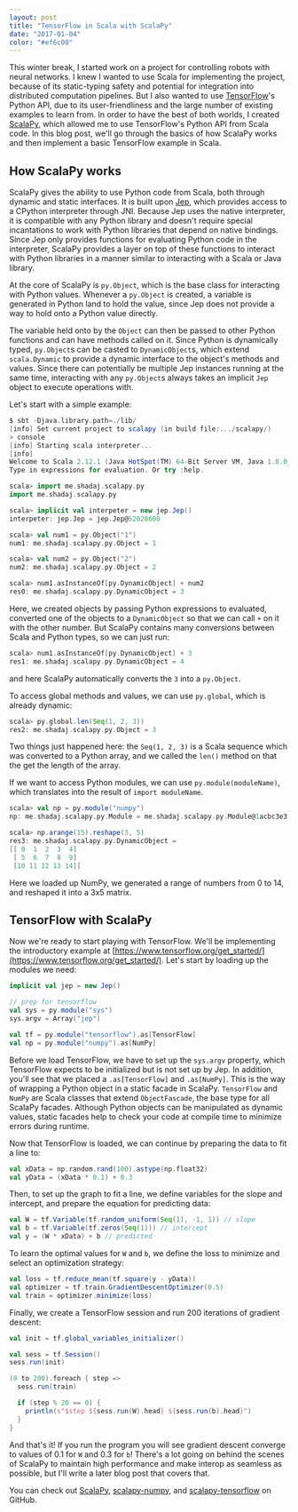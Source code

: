 ```yaml
---
layout: post
title: "TensorFlow in Scala with ScalaPy"
date: "2017-01-04"
color: "#ef6c00"
---
```


This winter break, I started work on a project for controlling robots with neural networks. I knew I wanted to use Scala for implementing the project, because of its static-typing safety and potential for integration into distributed computation pipelines. But I also wanted to use [TensorFlow](https://www.tensorflow.org)'s Python API, due to its user-friendliness and the large number of existing examples to learn from. In order to have the best of both worlds, I created [ScalaPy](https://github.com/shadaj/scalapy), which allowed me to use TensorFlow's Python API from Scala code. In this blog post, we'll go through the basics of how ScalaPy works and then implement a basic TensorFlow example in Scala.

## How ScalaPy works
ScalaPy gives the ability to use Python code from Scala, both through dynamic and static interfaces. It is built upon [Jep](https://github.com/mrj0/jep), which provides access to a CPython interpreter through JNI. Because Jep uses the native interpreter, it is compatible with any Python library and doesn't require special incantations to work with Python libraries that depend on native bindings. Since Jep only provides functions for evaluating Python code in the interpreter, ScalaPy provides a layer on top of these functions to interact with Python libraries in a manner similar to interacting with a Scala or Java library.

At the core of ScalaPy is `py.Object`, which is the base class for interacting with Python values. Whenever a `py.Object` is created, a variable is generated in Python land to hold the value, since Jep does not provide a way to hold onto a Python value directly.

The variable held onto by the `Object` can then be passed to other Python functions and can have methods called on it. Since Python is dynamically typed, `py.Object`s can be casted to `DynamicObject`s, which extend `scala.Dynamic` to provide a dynamic interface to the object's methods and values. Since there can potentially be multiple Jep instances running at the same time, interacting with any `py.Object`s always takes an implicit `Jep` object to execute operations with.

Let's start with a simple example:

```scala
$ sbt -Djava.library.path=./lib/
[info] Set current project to scalapy (in build file:.../scalapy/)
> console
[info] Starting scala interpreter...
[info]
Welcome to Scala 2.12.1 (Java HotSpot(TM) 64-Bit Server VM, Java 1.8.0_112).
Type in expressions for evaluation. Or try :help.

scala> import me.shadaj.scalapy.py
import me.shadaj.scalapy.py

scala> implicit val interpeter = new jep.Jep()
interpeter: jep.Jep = jep.Jep@52028600

scala> val num1 = py.Object("1")
num1: me.shadaj.scalapy.py.Object = 1

scala> val num2 = py.Object("2")
num2: me.shadaj.scalapy.py.Object = 2

scala> num1.asInstanceOf[py.DynamicObject] + num2
res0: me.shadaj.scalapy.py.DynamicObject = 3
```

Here, we created objects by passing Python expressions to evaluated, converted one of the objects to a `DynamicObject` so that we can call `+` on it with the other number. But ScalaPy contains many conversions between Scala and Python types, so we can just run:

```scala
scala> num1.asInstanceOf[py.DynamicObject] + 3
res1: me.shadaj.scalapy.py.DynamicObject = 4
```

and here ScalaPy automatically converts the `3` into a `py.Object`.

To access global methods and values, we can use `py.global`, which is already dynamic:

```scala
scala> py.global.len(Seq(1, 2, 3))
res2: me.shadaj.scalapy.py.Object = 3
```

Two things just happened here: the `Seq(1, 2, 3)` is a Scala sequence which was converted to a Python array, and we called the `len()` method on that the get the length of the array.

If we want to access Python modules, we can use `py.module(moduleName)`, which translates into the result of `import moduleName`.

```scala
scala> val np = py.module("numpy")
np: me.shadaj.scalapy.py.Module = me.shadaj.scalapy.py.Module@1acbc3e3

scala> np.arange(15).reshape(3, 5)
res3: me.shadaj.scalapy.py.DynamicObject =
[[ 0  1  2  3  4]
 [ 5  6  7  8  9]
 [10 11 12 13 14]]
```

Here we loaded up NumPy, we generated a range of numbers from 0 to 14, and reshaped it into a 3x5 matrix.

## TensorFlow with ScalaPy
Now we're ready to start playing with TensorFlow. We'll be implementing the introductory example at [https://www.tensorflow.org/get_started/](https://www.tensorflow.org/get_started/). Let's start by loading up the modules we need:

```scala
implicit val jep = new Jep()

// prep for tensorflow
val sys = py.module("sys")
sys.argv = Array("jep")

val tf = py.module("tensorflow").as[TensorFlow]
val np = py.module("numpy").as[NumPy]
```

Before we load TensorFlow, we have to set up the `sys.argv` property, which TensorFlow expects to be initialized but is not set up by Jep. In addition, you'll see that we placed a `.as[TensorFlow]` and `.as[NumPy]`. This is the way of wrapping a Python object in a static facade in ScalaPy. `TensorFlow` and `NumPy` are Scala classes that extend `ObjectFascade`, the base type for all ScalaPy facades. Although Python objects can be manipulated as dynamic values, static facades help to check your code at compile time to minimize errors during runtime.

Now that TensorFlow is loaded, we can continue by preparing the data to fit a line to:

```scala
val xData = np.random.rand(100).astype(np.float32)
val yData = (xData * 0.1) + 0.3
```

Then, to set up the graph to fit a line, we define variables for the slope and intercept, and prepare the equation for predicting data:

```scala
val W = tf.Variable(tf.random_uniform(Seq(1), -1, 1)) // slope
val b = tf.Variable(tf.zeros(Seq(1))) // intercept
val y = (W * xData) + b // predicted
```

To learn the optimal values for `W` and `b`, we define the loss to minimize and select an optimization strategy:

```scala
val loss = tf.reduce_mean(tf.square(y - yData))
val optimizer = tf.train.GradientDescentOptimizer(0.5)
val train = optimizer.minimize(loss)
```

Finally, we create a TensorFlow session and run 200 iterations of gradient descent:

```scala
val init = tf.global_variables_initializer()

val sess = tf.Session()
sess.run(init)

(0 to 200).foreach { step =>
  sess.run(train)

  if (step % 20 == 0) {
    println(s"$step ${sess.run(W).head} ${sess.run(b).head}")
  }
}
```

And that's it! If you run the program you will see gradient descent converge to values of 0.1 for `W` and 0.3 for `b`! There's a lot going on behind the scenes of ScalaPy to maintain high performance and make interop as seamless as possible, but I'll write a later blog post that covers that.

You can check out [ScalaPy](https://github.com/shadaj/scalapy), [scalapy-numpy](https://github.com/shadaj/scalapy-numpy), and [scalapy-tensorflow](https://github.com/shadaj/scalapy-tensorflow) on GitHub.
